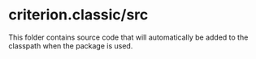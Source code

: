 # criterion.classic/src

This folder contains source code that will automatically be added to the classpath when
the package is used.
